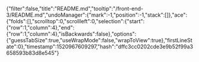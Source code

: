 {"filter":false,"title":"README.md","tooltip":"/front-end-3/README.md","undoManager":{"mark":-1,"position":-1,"stack":[]},"ace":{"folds":[],"scrolltop":0,"scrollleft":0,"selection":{"start":{"row":1,"column":4},"end":{"row":1,"column":4},"isBackwards":false},"options":{"guessTabSize":true,"useWrapMode":false,"wrapToView":true},"firstLineState":0},"timestamp":1520967609297,"hash":"dffc3cc0202cde3e9b52f99a3658593b83d8e545"}